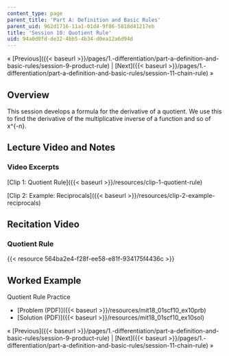 ```yaml
---
content_type: page
parent_title: 'Part A: Definition and Basic Rules'
parent_uid: 962d1716-11a1-01d4-9f86-5818d41217eb
title: 'Session 10: Quotient Rule'
uid: 94a0d0fd-de32-4bb5-4b34-d0ea12a6d94d
---
```


« [Previous]({{< baseurl >}}/pages/1.-differentiation/part-a-definition-and-basic-rules/session-9-product-rule) | [Next]({{< baseurl >}}/pages/1.-differentiation/part-a-definition-and-basic-rules/session-11-chain-rule) »

Overview
--------

This session develops a formula for the derivative of a quotient. We use this to find the derivative of the multiplicative inverse of a function and so of x^{-n}.

Lecture Video and Notes
-----------------------

### Video Excerpts

[Clip 1: Quotient Rule]({{< baseurl >}}/resources/clip-1-quotient-rule)

[Clip 2: Example: Reciprocals]({{< baseurl >}}/resources/clip-2-example-reciprocals)

Recitation Video
----------------

### Quotient Rule

{{< resource 564ba2e4-f28f-ee58-e81f-934175f4436c >}}

Worked Example
--------------

Quotient Rule Practice

*   [Problem (PDF)]({{< baseurl >}}/resources/mit18_01scf10_ex10prb)
*   [Solution (PDF)]({{< baseurl >}}/resources/mit18_01scf10_ex10sol)

« [Previous]({{< baseurl >}}/pages/1.-differentiation/part-a-definition-and-basic-rules/session-9-product-rule) | [Next]({{< baseurl >}}/pages/1.-differentiation/part-a-definition-and-basic-rules/session-11-chain-rule) »